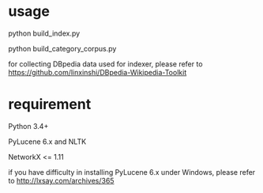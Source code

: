 # usage
python build_index.py

python build_category_corpus.py

for collecting DBpedia data used for indexer, please refer to https://github.com/linxinshi/DBpedia-Wikipedia-Toolkit

# requirement
Python 3.4+

PyLucene 6.x and NLTK

NetworkX <= 1.11

if you have difficulty in installing PyLucene 6.x under Windows, please refer to http://lxsay.com/archives/365


